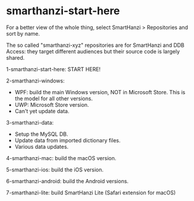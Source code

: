 # smarthanzi-start-here

For a better view of the whole thing, select SmartHanzi > Repositories and sort by name.

The so called "smarthanzi-xyz" repositories are for SmartHanzi and DDB Access: they target different audiences but their source code is largely shared.

1-smarthanzi-start-here: START HERE!

2-smarthanzi-windows:
- WPF: build the main Windows version, NOT in Microsoft Store. This is the model for all other versions.
- UWP: Microsoft Store version.
- Can't yet update data.

3-smarthanzi-data:
- Setup the MySQL DB.
- Update data from imported dictionary files.
- Various data updates.

4-smarthanzi-mac: build the macOS version.

5-smarthanzi-ios: build the iOS version.

6-smarthanzi-android: build the Android versions.

7-smarthanzi-lite: build SmartHanzi Lite (Safari extension for macOS)
